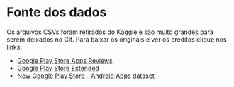 # Fonte dos dados

Os arquivos CSVs foram retirados do Kaggle e são muito grandes para serem deixados no Git. Para baixar os originais e ver os créditos clique nos links:

- [Google Play Store Apps Reviews](https://www.kaggle.com/mehdislim01/google-play-store-apps-reviews-110k-comment?select=Reviews.csv)
- [Google Play Store Extended](https://www.kaggle.com/neomatrix369/google-play-store-apps-extended?select=extended_googleplaystore.csv)
- [New Google Play Store - Android Apps dataset](https://www.kaggle.com/tungmphung/new-google-play-store-android-apps-dataset?select=comment.csv)